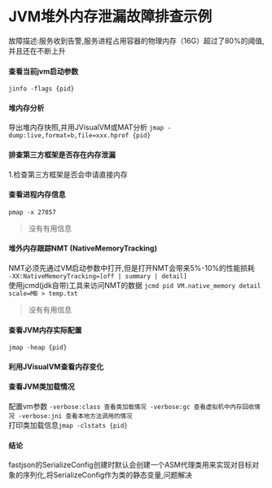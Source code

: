 # JVM堆外内存泄漏故障排查示例
故障描述:服务收到告警,服务进程占用容器的物理内存（16G）超过了80%的阈值,并且还在不断上升

#### 查看当前jvm启动参数
`jinfo -flags {pid}`

#### 堆内存分析
导出堆内存快照,并用JVisualVM或MAT分析
`jmap -dump:live,format=b,file=xxx.hprof {pid}`  

#### 排查第三方框架是否存在内存泄漏
1.检查第三方框架是否会申请直接内存

#### 查看进程内存信息
`pmap -x 27857`  
> 没有有用信息 

#### 堆外内存跟踪NMT (NativeMemoryTracking)
NMT必须先通过VM启动参数中打开,但是打开NMT会带来5%-10%的性能损耗  
`-XX:NativeMemoryTracking=[off | summary | detail]`  
使用jcmd(jdk自带)工具来访问NMT的数据
`jcmd pid VM.native_memory detail scale=MB > temp.txt` 
> 没有有用信息  

#### 查看JVM内存实际配置
`jmap -heap {pid}`

#### 利用JVisualVM查看内存变化

#### 查看JVM类加载情况
配置vm参数 `-verbose:class 查看类加载情况 -verbose:gc 查看虚拟机中内存回收情况 -verbose:jni 查看本地方法调用的情况`  
打印类加载信息`jmap -clstats {pid}`

#### 结论
fastjson的SerializeConfig创建时默认会创建一个ASM代理类用来实现对目标对象的序列化,将SerializeConfig作为类的静态变量,问题解决
